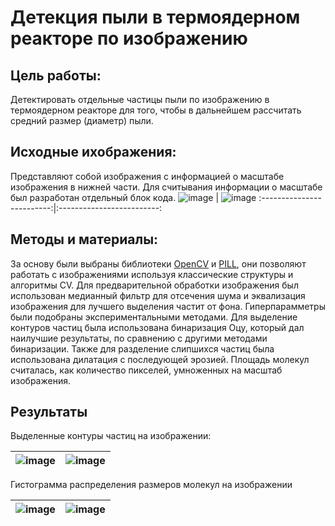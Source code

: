 # Детекция пыли в термоядерном реакторе по изображению
## Цель работы: 
Детектировать отдельные частицы пыли по изображению в термоядерном реакторе для того, чтобы в дальнейшем рассчитать средний размер (диаметр) пыли.
## Исходные ихображения:
Представляют собой изображения с информацией о масштабе изображения в нижней части. Для считывания информации о масштабе был разработан отдельный блок кода.
![image](https://github.com/oodlbee/dust_emission/assets/113666071/5c99fa36-d3dc-4593-ad31-7b5f3f6c9cc6)  |  ![image](https://github.com/oodlbee/dust_emission/assets/113666071/8192ca99-8e57-474d-868a-0a5c0c7abc00) 
:-------------------------:|:-------------------------:


## Методы и материалы:
За основу были выбраны библиотеки [OpenCV](https://docs.opencv.org/4.x/d0/de3/tutorial_py_intro.html) и [PILL](https://pillow.readthedocs.io/en/stable/), они позволяют работать с изображениями используя классические структуры и алгоритмы CV. 
Для предварительной обработки изображения был использован медианный фильтр для отсечения шума и эквализация изображения для лучшего выделения частит от фона. Гиперпарамметры были подобраны экспериментальными методами. Для выделение контуров
частиц была использована бинаризация Оцу, который дал наилучшие результаты, по сравнению с другими методами бинаризации. Также для разделение слипшихся частиц была использована дилатация с последующей эрозией. Площадь молекул считалась, как
количество пикселей, умноженных на масштаб изображения.

## Результаты
Выделенные контуры частиц на изображении:

![image](https://github.com/oodlbee/dust_emission/assets/113666071/9c28dfe6-26a6-4b8e-81c7-a0e334ad65ab) |  ![image](https://github.com/oodlbee/dust_emission/assets/113666071/adb3c84f-bb52-4850-a955-eab05bd208d6)
:-------------------------:|:-------------------------:

Гистограмма распределения размеров молекул на изображении

![image](https://github.com/oodlbee/dust_emission/assets/113666071/8c33f420-a7e9-4873-a4a3-eb7f9e40bdab) |  ![image](https://github.com/oodlbee/dust_emission/assets/113666071/de8179be-08be-4176-b425-acceb2dc2e05)
:-------------------------:|:-------------------------:


